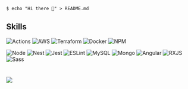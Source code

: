 ```shell
$ echo "Hi there 👋" > README.md
```

## Skills
<p>
    <img alt="Actions" src="https://img.shields.io/badge/-Github_Actions-2088FF?style=for-the-badge&logo=github-actions&logoColor=white" />
    <img alt="AWS" src="https://img.shields.io/badge/Amazon_AWS-FF9900?style=for-the-badge&logo=amazonaws&logoColor=white" />
    <img alt="Terraform" src="https://img.shields.io/badge/terraform-%235835CC.svg?style=for-the-badge&logo=terraform&logoColor=white" />
    <img alt="Docker" src="https://img.shields.io/badge/docker-%230db7ed.svg?style=for-the-badge&logo=docker&logoColor=white" />
    <img alt="NPM" src="https://img.shields.io/badge/-NPM-CB3837?style=for-the-badge&logo=npm&logoColor=white" />
<p>
<p>
    <img alt="Node" src="https://img.shields.io/badge/Node.js-43853D?style=for-the-badge&logo=node.js&logoColor=white" />
    <img alt="Nest" src="https://img.shields.io/badge/-NestJs-ea2845?style=for-the-badge&logo=nestjs&logoColor=white" />
    <img alt="Jest" src="https://img.shields.io/badge/Jest-323330?style=for-the-badge&logo=Jest&logoColor=white" />
    <img alt="ESLint" src="https://img.shields.io/badge/eslint-3A33D1?style=for-the-badge&logo=eslint&logoColor=white" />
    <img alt="MySQL" src="https://img.shields.io/badge/MySQL-00000F?style=for-the-badge&logo=mysql&logoColor=white" />
    <img alt="Mongo" src="https://img.shields.io/badge/-MongoDB-13aa52?style=for-the-badge&logo=mongodb&logoColor=white" />
    <img alt="Angular" src="https://img.shields.io/badge/-Angular-DD0031?style=for-the-badge&logo=angular&logoColor=white" />
    <img alt="RXJS" src="https://img.shields.io/badge/-RxJs-B7178C?style=for-the-badge&logo=reactivex&logoColor=white" />
    <img alt="Sass" src="https://img.shields.io/badge/Sass-CC6699?style=for-the-badge&logo=sass&logoColor=white" />
</p>

#
<p>
    <img src="https://github-readme-stats.vercel.app/api/wakatime?username=giussepped&theme=calm&layout=compact&langs_count=6&hide_title=true&v=2" />
</p>
